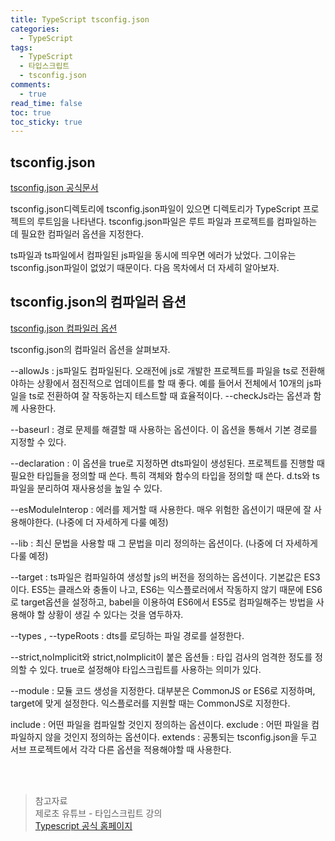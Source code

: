 ```yaml
---
title: TypeScript tsconfig.json
categories:
  - TypeScript
tags:
  - TypeScript
  - 타입스크립트
  - tsconfig.json
comments:
  - true
read_time: false
toc: true
toc_sticky: true
---
```



## tsconfig.json

[tsconfig.json 공식문서](http://www.typescriptlang.org/docs/handbook/tsconfig-json.html)

tsconfig.json디렉토리에 tsconfig.json파일이 있으면 디렉토리가 TypeScript 프로젝트의 루트임을 나타낸다. 
tsconfig.json파일은 루트 파일과 프로젝트를 컴파일하는 데 필요한 컴파일러 옵션을 지정한다.

ts파일과 ts파일에서 컴파일된 js파일을 동시에 띄우면 에러가 났었다. 그이유는 tsconfig.json파일이 없었기 때문이다.
다음 목차에서 더 자세히 알아보자.


## tsconfig.json의 컴파일러 옵션

[tsconfig.json 컴파일러 옵션](http://www.typescriptlang.org/docs/handbook/compiler-options.html)

tsconfig.json의 컴파일러 옵션을 살펴보자.

--allowJs : js파일도 컴파일된다. 오래전에 js로 개발한 프로젝트를 파일을 ts로 전환해야하는 상황에서 점진적으로 업데이트를 할 때 좋다. 예를 들어서 전체에서 10개의 js파일을 ts로 전환하여 잘 작동하는지 테스트할 때 효율적이다. --checkJs라는 옵션과 함께 사용한다.

--baseurl : 경로 문제를 해결할 때 사용하는 옵션이다. 이 옵션을 통해서 기본 경로를 지정할 수 있다.

--declaration : 이 옵션을 true로 지정하면 dts파일이 생성된다. 프로젝트를 진행할 때 필요한 타입들을 정의할 때 쓴다. 특히 객체와 함수의 타입을 정의할 때 쓴다. d.ts와 ts파일을 분리하여 재사용성을 높일 수 있다.

--esModuleInterop : 에러를 제거할 때 사용한다. 매우 위험한 옵션이기 때문에 잘 사용해야한다. (나중에 더 자세하게 다룰 예정)

--lib : 최신 문법을 사용할 때 그 문법을 미리 정의하는 옵션이다. (나중에 더 자세하게 다룰 예정)

--target : ts파일은 컴파일하여 생성할 js의 버전을 정의하는 옵션이다. 기본값은 ES3이다. ES5는 클래스와 충돌이 나고, ES6는 익스플로러에서 작동하지 않기 때문에 ES6로 target옵션을 설정하고, babel을 이용하여 ES6에서 ES5로 컴파일해주는 방법을 사용해야 할 상황이 생길 수 있다는 것을 염두하자.

--types , --typeRoots : dts를 로딩하는 파일 경로를 설정한다.

--strict,noImplicit와 strict,noImplicit이 붙은 옵션들 : 타입 검사의 엄격한 정도를 정의할 수 있다. true로 설정해야 타입스크립트를 사용하는 의미가 있다.

--module : 모듈 코드 생성을 지정한다. 대부분은 CommonJS or ES6로 지정하며, target에 맞게 설정한다. 익스플로러를 지원할 때는 CommonJS로 지정한다.

include : 어떤 파일을 컴파일할 것인지 정의하는 옵션이다.
exclude : 어떤 파일을 컴파일하지 않을 것인지 정의하는 옵션이다.
extends : 공통되는 tsconfig.json을 두고 서브 프로젝트에서 각각 다른 옵션을 적용해야할 때 사용한다.


<br><br>
>참고자료<br>
>제로초 유튜브 - 타입스크립트 강의<br>
>[Typescript 공식 홈페이지](http://www.typescriptlang.org/docs/handbook/tsconfig-json.html)